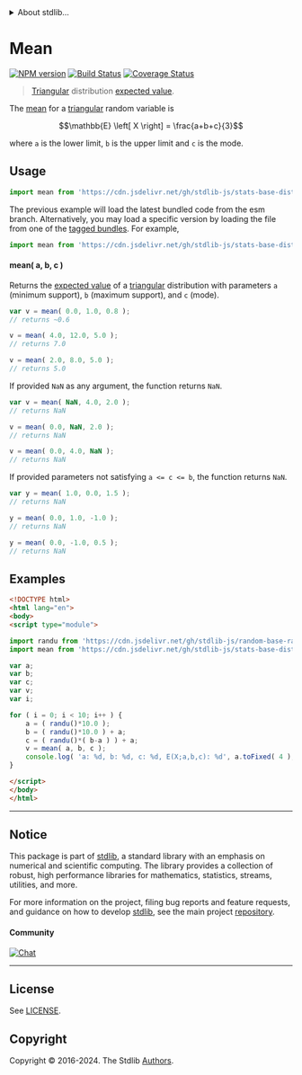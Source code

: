 <!--

@license Apache-2.0

Copyright (c) 2018 The Stdlib Authors.

Licensed under the Apache License, Version 2.0 (the "License");
you may not use this file except in compliance with the License.
You may obtain a copy of the License at

   http://www.apache.org/licenses/LICENSE-2.0

Unless required by applicable law or agreed to in writing, software
distributed under the License is distributed on an "AS IS" BASIS,
WITHOUT WARRANTIES OR CONDITIONS OF ANY KIND, either express or implied.
See the License for the specific language governing permissions and
limitations under the License.

-->


<details>
  <summary>
    About stdlib...
  </summary>
  <p>We believe in a future in which the web is a preferred environment for numerical computation. To help realize this future, we've built stdlib. stdlib is a standard library, with an emphasis on numerical and scientific computation, written in JavaScript (and C) for execution in browsers and in Node.js.</p>
  <p>The library is fully decomposable, being architected in such a way that you can swap out and mix and match APIs and functionality to cater to your exact preferences and use cases.</p>
  <p>When you use stdlib, you can be absolutely certain that you are using the most thorough, rigorous, well-written, studied, documented, tested, measured, and high-quality code out there.</p>
  <p>To join us in bringing numerical computing to the web, get started by checking us out on <a href="https://github.com/stdlib-js/stdlib">GitHub</a>, and please consider <a href="https://opencollective.com/stdlib">financially supporting stdlib</a>. We greatly appreciate your continued support!</p>
</details>

# Mean

[![NPM version][npm-image]][npm-url] [![Build Status][test-image]][test-url] [![Coverage Status][coverage-image]][coverage-url] <!-- [![dependencies][dependencies-image]][dependencies-url] -->

> [Triangular][triangular-distribution] distribution [expected value][expected-value].

<!-- Section to include introductory text. Make sure to keep an empty line after the intro `section` element and another before the `/section` close. -->

<section class="intro">

The [mean][expected-value] for a [triangular][triangular-distribution] random variable is

<!-- <equation class="equation" label="eq:triangular_mean" align="center" raw="\mathbb{E} \left[ X \right] = \frac{a+b+c}{3}" alt="Mean for a triangular distribution."> -->

```math
\mathbb{E} \left[ X \right] = \frac{a+b+c}{3}
```

<!-- <div class="equation" align="center" data-raw-text="\mathbb{E} \left[ X \right] = \frac{a+b+c}{3}" data-equation="eq:triangular_mean">
    <img src="https://cdn.jsdelivr.net/gh/stdlib-js/stdlib@51534079fef45e990850102147e8945fb023d1d0/lib/node_modules/@stdlib/stats/base/dists/triangular/mean/docs/img/equation_triangular_mean.svg" alt="Mean for a triangular distribution.">
    <br>
</div> -->

<!-- </equation> -->

where `a` is the lower limit, `b` is the upper limit and `c` is the mode.

</section>

<!-- /.intro -->

<!-- Package usage documentation. -->



<section class="usage">

## Usage

```javascript
import mean from 'https://cdn.jsdelivr.net/gh/stdlib-js/stats-base-dists-triangular-mean@esm/index.mjs';
```
The previous example will load the latest bundled code from the esm branch. Alternatively, you may load a specific version by loading the file from one of the [tagged bundles](https://github.com/stdlib-js/stats-base-dists-triangular-mean/tags). For example,

```javascript
import mean from 'https://cdn.jsdelivr.net/gh/stdlib-js/stats-base-dists-triangular-mean@v0.2.2-esm/index.mjs';
```

#### mean( a, b, c )

Returns the [expected value][expected-value] of a [triangular][triangular-distribution] distribution with parameters `a` (minimum support), `b` (maximum support), and `c` (mode).

```javascript
var v = mean( 0.0, 1.0, 0.8 );
// returns ~0.6

v = mean( 4.0, 12.0, 5.0 );
// returns 7.0

v = mean( 2.0, 8.0, 5.0 );
// returns 5.0
```

If provided `NaN` as any argument, the function returns `NaN`.

```javascript
var v = mean( NaN, 4.0, 2.0 );
// returns NaN

v = mean( 0.0, NaN, 2.0 );
// returns NaN

v = mean( 0.0, 4.0, NaN );
// returns NaN
```

If provided parameters not satisfying `a <= c <= b`, the function returns `NaN`.

```javascript
var y = mean( 1.0, 0.0, 1.5 );
// returns NaN

y = mean( 0.0, 1.0, -1.0 );
// returns NaN

y = mean( 0.0, -1.0, 0.5 );
// returns NaN
```

</section>

<!-- /.usage -->

<!-- Package usage notes. Make sure to keep an empty line after the `section` element and another before the `/section` close. -->

<section class="notes">

</section>

<!-- /.notes -->

<!-- Package usage examples. -->

<section class="examples">

## Examples

<!-- eslint no-undef: "error" -->

```html
<!DOCTYPE html>
<html lang="en">
<body>
<script type="module">

import randu from 'https://cdn.jsdelivr.net/gh/stdlib-js/random-base-randu@esm/index.mjs';
import mean from 'https://cdn.jsdelivr.net/gh/stdlib-js/stats-base-dists-triangular-mean@esm/index.mjs';

var a;
var b;
var c;
var v;
var i;

for ( i = 0; i < 10; i++ ) {
    a = ( randu()*10.0 );
    b = ( randu()*10.0 ) + a;
    c = ( randu()*( b-a ) ) + a;
    v = mean( a, b, c );
    console.log( 'a: %d, b: %d, c: %d, E(X;a,b,c): %d', a.toFixed( 4 ), b.toFixed( 4 ), c.toFixed( 4 ), v.toFixed( 4 ) );
}

</script>
</body>
</html>
```

</section>

<!-- /.examples -->

<!-- Section to include cited references. If references are included, add a horizontal rule *before* the section. Make sure to keep an empty line after the `section` element and another before the `/section` close. -->

<section class="references">

</section>

<!-- /.references -->

<!-- Section for related `stdlib` packages. Do not manually edit this section, as it is automatically populated. -->

<section class="related">

</section>

<!-- /.related -->

<!-- Section for all links. Make sure to keep an empty line after the `section` element and another before the `/section` close. -->


<section class="main-repo" >

* * *

## Notice

This package is part of [stdlib][stdlib], a standard library with an emphasis on numerical and scientific computing. The library provides a collection of robust, high performance libraries for mathematics, statistics, streams, utilities, and more.

For more information on the project, filing bug reports and feature requests, and guidance on how to develop [stdlib][stdlib], see the main project [repository][stdlib].

#### Community

[![Chat][chat-image]][chat-url]

---

## License

See [LICENSE][stdlib-license].


## Copyright

Copyright &copy; 2016-2024. The Stdlib [Authors][stdlib-authors].

</section>

<!-- /.stdlib -->

<!-- Section for all links. Make sure to keep an empty line after the `section` element and another before the `/section` close. -->

<section class="links">

[npm-image]: http://img.shields.io/npm/v/@stdlib/stats-base-dists-triangular-mean.svg
[npm-url]: https://npmjs.org/package/@stdlib/stats-base-dists-triangular-mean

[test-image]: https://github.com/stdlib-js/stats-base-dists-triangular-mean/actions/workflows/test.yml/badge.svg?branch=v0.2.2
[test-url]: https://github.com/stdlib-js/stats-base-dists-triangular-mean/actions/workflows/test.yml?query=branch:v0.2.2

[coverage-image]: https://img.shields.io/codecov/c/github/stdlib-js/stats-base-dists-triangular-mean/main.svg
[coverage-url]: https://codecov.io/github/stdlib-js/stats-base-dists-triangular-mean?branch=main

<!--

[dependencies-image]: https://img.shields.io/david/stdlib-js/stats-base-dists-triangular-mean.svg
[dependencies-url]: https://david-dm.org/stdlib-js/stats-base-dists-triangular-mean/main

-->

[chat-image]: https://img.shields.io/gitter/room/stdlib-js/stdlib.svg
[chat-url]: https://app.gitter.im/#/room/#stdlib-js_stdlib:gitter.im

[stdlib]: https://github.com/stdlib-js/stdlib

[stdlib-authors]: https://github.com/stdlib-js/stdlib/graphs/contributors

[umd]: https://github.com/umdjs/umd
[es-module]: https://developer.mozilla.org/en-US/docs/Web/JavaScript/Guide/Modules

[deno-url]: https://github.com/stdlib-js/stats-base-dists-triangular-mean/tree/deno
[deno-readme]: https://github.com/stdlib-js/stats-base-dists-triangular-mean/blob/deno/README.md
[umd-url]: https://github.com/stdlib-js/stats-base-dists-triangular-mean/tree/umd
[umd-readme]: https://github.com/stdlib-js/stats-base-dists-triangular-mean/blob/umd/README.md
[esm-url]: https://github.com/stdlib-js/stats-base-dists-triangular-mean/tree/esm
[esm-readme]: https://github.com/stdlib-js/stats-base-dists-triangular-mean/blob/esm/README.md
[branches-url]: https://github.com/stdlib-js/stats-base-dists-triangular-mean/blob/main/branches.md

[stdlib-license]: https://raw.githubusercontent.com/stdlib-js/stats-base-dists-triangular-mean/main/LICENSE

[triangular-distribution]: https://en.wikipedia.org/wiki/Triangular_distribution

[expected-value]: https://en.wikipedia.org/wiki/Expected_value

</section>

<!-- /.links -->
